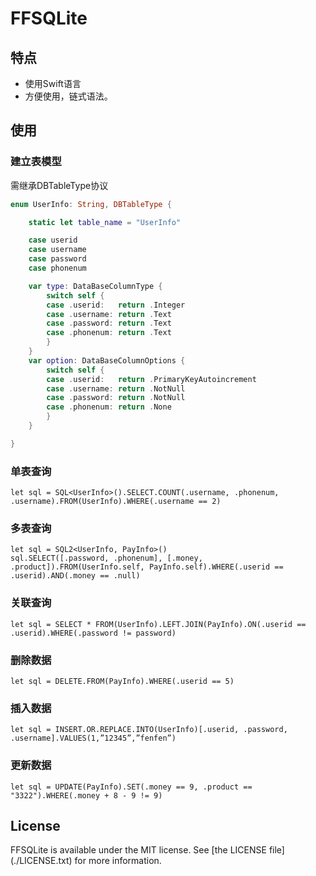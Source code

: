 # FFSQLite

## 特点

- 使用Swift语言
- 方便使用，链式语法。

## 使用

### 建立表模型

需继承DBTableType协议

``` swift
enum UserInfo: String, DBTableType {

    static let table_name = "UserInfo"

    case userid
    case username
    case password
    case phonenum

    var type: DataBaseColumnType {
        switch self {
        case .userid:   return .Integer
        case .username: return .Text
        case .password: return .Text
        case .phonenum: return .Text
        }
    }
    var option: DataBaseColumnOptions {
        switch self {
        case .userid:   return .PrimaryKeyAutoincrement
        case .username: return .NotNull
        case .password: return .NotNull
        case .phonenum: return .None
        }
    }

}
```


### 单表查询
```
let sql = SQL<UserInfo>().SELECT.COUNT(.username, .phonenum, .username).FROM(UserInfo).WHERE(.username == 2)
```

### 多表查询

```
let sql = SQL2<UserInfo, PayInfo>()
sql.SELECT([.password, .phonenum], [.money, .product]).FROM(UserInfo.self, PayInfo.self).WHERE(.userid == .userid).AND(.money == .null)
```

### 关联查询

```
let sql = SELECT * FROM(UserInfo).LEFT.JOIN(PayInfo).ON(.userid == .userid).WHERE(.password != password)
```

### 删除数据

```
let sql = DELETE.FROM(PayInfo).WHERE(.userid == 5)
```

### 插入数据

```
let sql = INSERT.OR.REPLACE.INTO(UserInfo)[.userid, .password, .username].VALUES(1,”12345”,”fenfen”)
```

### 更新数据

```
let sql = UPDATE(PayInfo).SET(.money == 9, .product == "3322").WHERE(.money + 8 - 9 != 9)
```

## License
FFSQLite is available under the MIT license. See \[the LICENSE file](./LICENSE.txt) for more information.